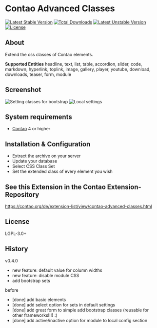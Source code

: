 Contao Advanced Classes
======================

[![Latest Stable Version](https://poser.pugx.org/contao-dd/advanced-classes-bundle/v/stable)](https://packagist.org/packages/contao-dd/advanced-classes-bundle) [![Total Downloads](https://poser.pugx.org/contao-dd/advanced-classes-bundle/downloads)](https://packagist.org/packages/contao-dd/advanced-classes-bundle) [![Latest Unstable Version](https://poser.pugx.org/contao-dd/advanced-classes-bundle/v/unstable)](https://packagist.org/packages/contao-dd/advanced-classes-bundle) [![License](https://poser.pugx.org/contao-dd/advanced-classes-bundle/license)](https://packagist.org/packages/contao-dd/advanced-classes-bundle)

About
-----

Extend the css classes of Contao elements.

**Supported Entities**
headline, text, list, table, accordion, slider, code, markdown, hyperlink, toplink, image, gallery, player, youtube, download, downloads, teaser, form, module 


Screenshot
-----------

![Setting classes for bootstrap](http://pdir.de/contao-dd/advanced-classes-screenshot1-contao4.png)
![Local settings](http://pdir.de/contao-dd/advanced-classes-screenshot2-contao4.png)


System requirements
-------------------

* [Contao](https://github.com/contao/standard-edition) 4 or higher

Installation & Configuration
----------------------------

* Extract the archive on your server
* Update your database
* Select CSS Class Set
* Set the extended class of every element you wish


See this Extension in the Contao Extension-Repository
---------------

https://contao.org/de/extension-list/view/contao-advanced-classes.html


License
---------------
LGPL-3.0+


History
---------------
v0.4.0
* new feature: default value for column widths
* new feature: disable module CSS
* add bootstrap sets

before
* [done] add basic elements
* [done] add select option for sets in default settings 
* [done] add great form to simple add bootstrap classes (reusable for other frameworks!!!) :) 
* [done] add active/inactive option for module to local config section
